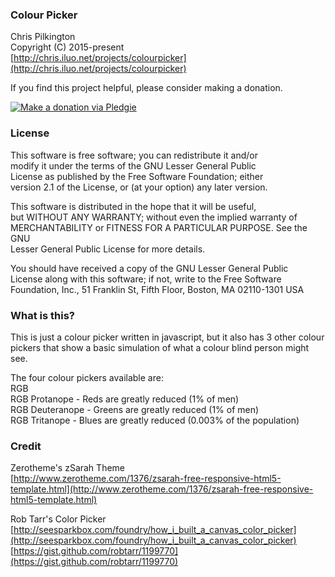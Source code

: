 ### Colour Picker  
 Chris Pilkington  
 Copyright (C) 2015-present  
 [http://chris.iluo.net/projects/colourpicker](http://chris.iluo.net/projects/colourpicker)

If you find this project helpful, please consider making a donation.

[![Make a donation via Pledgie](http://www.pledgie.com/campaigns/17973.png?skin_name=chrome)](http://www.pledgie.com/campaigns/17973)

### License

This software is free software; you can redistribute it and/or  
 modify it under the terms of the GNU Lesser General Public  
 License as published by the Free Software Foundation; either  
 version 2.1 of the License, or (at your option) any later version.

This software is distributed in the hope that it will be useful,  
 but WITHOUT ANY WARRANTY; without even the implied warranty of  
 MERCHANTABILITY or FITNESS FOR A PARTICULAR PURPOSE. See the GNU  
 Lesser General Public License for more details.

You should have received a copy of the GNU Lesser General Public  
 License along with this software; if not, write to the Free Software  
 Foundation, Inc., 51 Franklin St, Fifth Floor, Boston, MA 02110-1301 USA  

### What is this?

This is just a colour picker written in javascript, but it also has 3 other colour pickers that show a basic simulation of what a colour blind person might see.  

The four colour pickers available are:  
RGB  
RGB Protanope - Reds are greatly reduced (1% of men)  
RGB Deuteranope - Greens are greatly reduced (1% of men)  
RGB Tritanope - Blues are greatly reduced (0.003% of the population)  

### Credit

Zerotheme's zSarah Theme  
[http://www.zerotheme.com/1376/zsarah-free-responsive-html5-template.html](http://www.zerotheme.com/1376/zsarah-free-responsive-html5-template.html)  

Rob Tarr's Color Picker  
[http://seesparkbox.com/foundry/how_i_built_a_canvas_color_picker](http://seesparkbox.com/foundry/how_i_built_a_canvas_color_picker)  
[https://gist.github.com/robtarr/1199770](https://gist.github.com/robtarr/1199770)  

